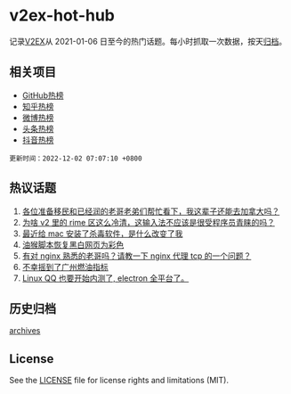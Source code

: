 # v2ex-hot-hub

 记录[V2EX](https://www.v2ex.com/)从 2021-01-06 日至今的热门话题。每小时抓取一次数据，按天[归档](archives)。
 
 ## 相关项目

- [GitHub热榜](https://github.com/snaildev/github-hot-hub)
- [知乎热榜](https://github.com/snaildev/zhihu-hot-hub)
- [微博热榜](https://github.com/snaildev/weibo-hot-hub)
- [头条热榜](https://github.com/snaildev/toutiao-hot-hub)
- [抖音热榜](https://github.com/snaildev/douyin-hot-hub)


 `更新时间：2022-12-02 07:07:10 +0800`

## 热议话题

1. [各位准备移民和已经润的老哥老弟们帮忙看下，我这辈子还能去加拿大吗？](https://www.v2ex.com/t/899286)
1. [为啥 v2 里的 rime 区这么冷清，这输入法不应该是很受程序员青睐的吗？](https://www.v2ex.com/t/899276)
1. [最近给 mac 安装了杀毒软件，是什么改变了我](https://www.v2ex.com/t/899225)
1. [油猴脚本恢复黑白网页为彩色](https://www.v2ex.com/t/899235)
1. [有对 nginx 熟悉的老哥吗？请教一下 nginx 代理 tcp 的一个问题？](https://www.v2ex.com/t/899278)
1. [不幸摇到了广州燃油指标](https://www.v2ex.com/t/899262)
1. [Linux QQ 也要开始内测了, electron 全平台了。](https://www.v2ex.com/t/899343)

## 历史归档

[archives](archives)

## License

See the [LICENSE](LICENSE) file for license rights and limitations (MIT).
